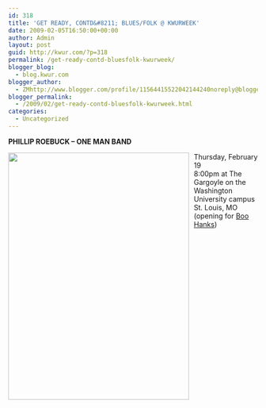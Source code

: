 ```yaml
---
id: 318
title: 'GET READY, CONTD&#8211; BLUES/FOLK @ KWURWEEK'
date: 2009-02-05T16:50:00+00:00
author: Admin
layout: post
guid: http://kwur.com/?p=318
permalink: /get-ready-contd-bluesfolk-kwurweek/
blogger_blog:
  - blog.kwur.com
blogger_author:
  - ZMhttp://www.blogger.com/profile/11564415522042144240noreply@blogger.com
blogger_permalink:
  - /2009/02/get-ready-contd-bluesfolk-kwurweek.html
categories:
  - Uncategorized
---
```

<div class="pf-content">
  <p>
    <span style="font-weight:bold;">PHILLIP ROEBUCK &#8211; ONE MAN BAND</span>
  </p>
  
  <p>
    <a onblur="try {parent.deselectBloggerImageGracefully();} catch(e) {}" href="http://b7.ac-images.myspacecdn.com/00318/71/98/318598917_l.jpg"><img style="float:left; margin:0 10px 10px 0;cursor:pointer; cursor:hand;width: 365px; height: 498px;" src="http://b7.ac-images.myspacecdn.com/00318/71/98/318598917_l.jpg" border="0" alt="" /></a>
  </p>
  
  <p>
    Thursday, February 19<br />8:00pm at The Gargoyle on the Washington University campus<br />St. Louis, MO<br />(opening for <a href="http://www.kwur.com/blog/2009/01/get-ready-kwur-week-09-bluescountry.html">Boo Hanks</a>)
  </p>
  
  <p>
  </p>
</div>